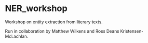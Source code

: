 # NER_workshop
Workshop on entity extraction from literary texts.

Run in collaboration by Matthew Wilkens and Ross Deans Kristensen-McLachlan.
